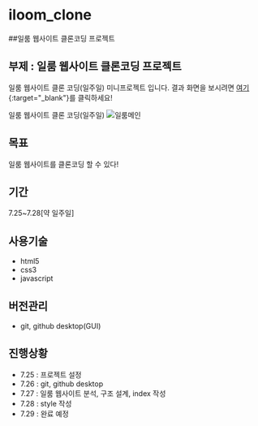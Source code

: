 # iloom_clone
##일룸 웹사이트 클론코딩 프로젝트

## 부제 : 일룸 웹사이트 클론코딩 프로젝트

일룸 웹사이트 클론 코딩(일주일) 미니프로젝트 입니다. 결과 화면을 보시려면 [여기](https://kky3469.github.io/iloom_clone/src/main/webapp/){:target="_blank"}를 클릭하세요!

일룸 웹사이트 클론 코딩(일주일)
![일룸메인](https://www.google.com/imgres?imgurl=http%3A%2F%2Fprwide.com%2Fwp-content%2Fuploads%2F2015%2F10%2F%25EC%259D%25BC%25EB%25A3%25B8%25EB%25A1%259C%25EA%25B3%25A0-01-1-663x300.jpg&imgrefurl=http%3A%2F%2Fprwide.com%2Ftag%2F%25EC%259D%25BC%25EB%25A3%25B8%2F&tbnid=wNICDEOYd5L31M&vet=12ahUKEwiyrYa8r5r5AhVGbJQKHVuFC50QMyhjegUIARDAAQ..i&docid=fyX3T4mKN4k3aM&w=663&h=300&q=%EC%9D%BC%EB%A3%B8%20%EC%82%AC%EC%A7%84&ved=2ahUKEwiyrYa8r5r5AhVGbJQKHVuFC50QMyhjegUIARDAAQ)
## 목표

일룸 웹사이트를 클론코딩 할 수 있다!

## 기간

7.25~7.28[약 일주일]

## 사용기술
  - html5
  - css3
  - javascript
  
## 버전관리
- git, github desktop(GUI)

## 진행상황
- 7.25 : 프로젝트 설정
- 7.26 : git, github desktop
- 7.27 : 일룸 웹사이트 분석, 구조 설계, index 작성
- 7.28 : style 작성
- 7.29 : 완료 예정
